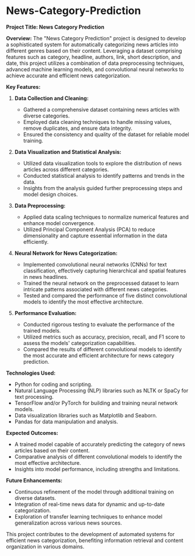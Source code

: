 # News-Category-Prediction
**Project Title: News Category Prediction**

**Overview:**
The "News Category Prediction" project is designed to develop a sophisticated system for automatically categorizing news articles into different genres based on their content. Leveraging a dataset comprising features such as category, headline, authors, link, short description, and date, this project utilizes a combination of data preprocessing techniques, advanced machine learning models, and convolutional neural networks to achieve accurate and efficient news categorization.

**Key Features:**

1. **Data Collection and Cleaning:**
   - Gathered a comprehensive dataset containing news articles with diverse categories.
   - Employed data cleaning techniques to handle missing values, remove duplicates, and ensure data integrity.
   - Ensured the consistency and quality of the dataset for reliable model training.

2. **Data Visualization and Statistical Analysis:**
   - Utilized data visualization tools to explore the distribution of news articles across different categories.
   - Conducted statistical analysis to identify patterns and trends in the data.
   - Insights from the analysis guided further preprocessing steps and model design choices.

3. **Data Preprocessing:**
   - Applied data scaling techniques to normalize numerical features and enhance model convergence.
   - Utilized Principal Component Analysis (PCA) to reduce dimensionality and capture essential information in the data efficiently.

4. **Neural Network for News Categorization:**
   - Implemented convolutional neural networks (CNNs) for text classification, effectively capturing hierarchical and spatial features in news headlines.
   - Trained the neural network on the preprocessed dataset to learn intricate patterns associated with different news categories.
   - Tested and compared the performance of five distinct convolutional models to identify the most effective architecture.

5. **Performance Evaluation:**
   - Conducted rigorous testing to evaluate the performance of the trained models.
   - Utilized metrics such as accuracy, precision, recall, and F1 score to assess the models' categorization capabilities.
   - Compared the results of different convolutional models to identify the most accurate and efficient architecture for news category prediction.

**Technologies Used:**
- Python for coding and scripting.
- Natural Language Processing (NLP) libraries such as NLTK or SpaCy for text processing.
- TensorFlow and/or PyTorch for building and training neural network models.
- Data visualization libraries such as Matplotlib and Seaborn.
- Pandas for data manipulation and analysis.

**Expected Outcomes:**
- A trained model capable of accurately predicting the category of news articles based on their content.
- Comparative analysis of different convolutional models to identify the most effective architecture.
- Insights into model performance, including strengths and limitations.

**Future Enhancements:**
- Continuous refinement of the model through additional training on diverse datasets.
- Integration of real-time news data for dynamic and up-to-date categorization.
- Exploration of transfer learning techniques to enhance model generalization across various news sources.

This project contributes to the development of automated systems for efficient news categorization, benefiting information retrieval and content organization in various domains.
